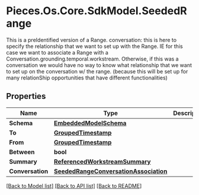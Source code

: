 # Pieces.Os.Core.SdkModel.SeededRange
This is a preIdentified version of a Range.  conversation: this is here to specify the relationship that we want to set up with the Range.  IE for this case we want to associate a Range with a Conversation.grounding.temporal.workstream. Otherwise, if this was a conversation we would have no way to know what relationship that we want to set up on the conversation w/ the range. (because this will be set up for many relationShip opportunities that have different functionalities)

## Properties

Name | Type | Description | Notes
------------ | ------------- | ------------- | -------------
**Schema** | [**EmbeddedModelSchema**](EmbeddedModelSchema.md) |  | [optional] 
**To** | [**GroupedTimestamp**](GroupedTimestamp.md) |  | [optional] 
**From** | [**GroupedTimestamp**](GroupedTimestamp.md) |  | [optional] 
**Between** | **bool** |  | [optional] 
**Summary** | [**ReferencedWorkstreamSummary**](ReferencedWorkstreamSummary.md) |  | [optional] 
**Conversation** | [**SeededRangeConversationAssociation**](SeededRangeConversationAssociation.md) |  | [optional] 

[[Back to Model list]](../README.md#documentation-for-models) [[Back to API list]](../README.md#documentation-for-api-endpoints) [[Back to README]](../README.md)

